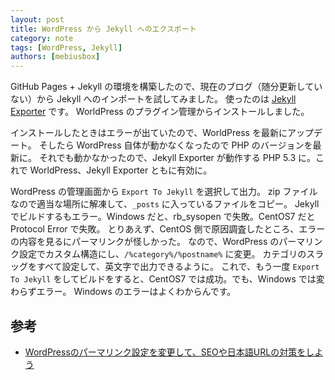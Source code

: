 ```yaml
---
layout: post
title: WordPress から Jekyll へのエクスポート
category: note
tags: [WordPress, Jekyll]
authors: [mebiusbox]
---
```


GitHub Pages + Jekyll の環境を構築したので、現在のブログ（随分更新していない）から Jekyll へのインポートを試してみました。
使ったのは [Jekyll Exporter](https://ja.wordpress.org/plugins/jekyll-exporter/) です。
WorldPress のプラグイン管理からインストールしました。

<!-- truncate -->

インストールしたときはエラーが出ていたので、WorldPress を最新にアップデート。
そしたら WordPress 自体が動かなくなったので PHP のバージョンを最新に。
それでも動かなかったので、Jekyll Exporter が動作する PHP 5.3 に。これで WorldPress、Jekyll Exporter ともに有効に。

WordPress の管理画面から `Export To Jekyll` を選択して出力。
zip ファイルなので適当な場所に解凍して、`_posts` に入っているファイルをコピー。
Jekyll でビルドするもエラー。Windows だと、rb_sysopen で失敗。CentOS7 だと Protocol Error で失敗。
とりあえず、CentOS 側で原因調査したところ、エラーの内容を見るにパーマリンクが怪しかった。
なので、WordPress のパーマリンク設定でカスタム構造にし、`/%category%/%postname%` に変更。
カテゴリのスラッグをすべて設定して、英文字で出力できるように。
これで、もう一度 `Export To Jekyll` をしてビルドをすると、CentOS7 では成功。でも、Windows では変わらずエラー。
Windows のエラーはよくわからんです。

## 参考
 * [WordPressのパーマリンク設定を変更して、SEOや日本語URLの対策をしよう](http://liginc.co.jp/web/wp/customize/148458)
